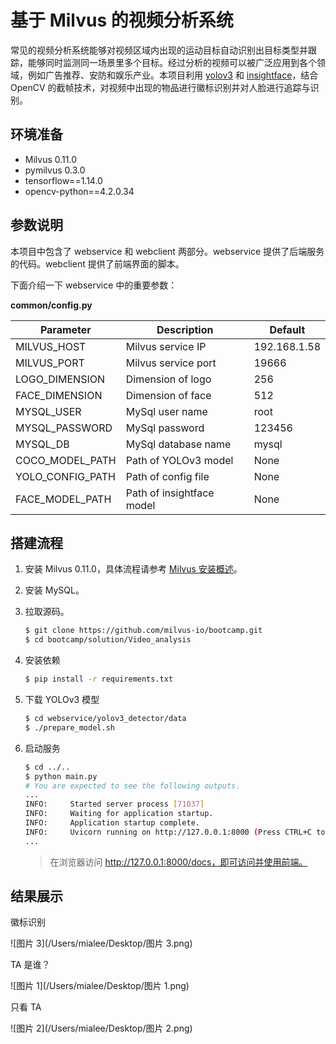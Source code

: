 # 基于 Milvus 的视频分析系统

常见的视频分析系统能够对视频区域内出现的运动目标自动识别出目标类型并跟踪，能够同时监测同一场景里多个目标。经过分析的视频可以被广泛应用到各个领域，例如广告推荐、安防和娱乐产业。本项目利用 [yolov3](https://pjreddie.com/darknet/yolo/) 和 [insightface](https://github.com/deepinsight/insightface)，结合 OpenCV 的截帧技术，对视频中出现的物品进行徽标识别并对人脸进行追踪与识别。

## 环境准备

- Milvus 0.11.0
- pymilvus 0.3.0
- tensorflow==1.14.0
- opencv-python==4.2.0.34

## 参数说明

本项目中包含了 webservice 和 webclient 两部分。webservice 提供了后端服务的代码。webclient 提供了前端界面的脚本。

下面介绍一下 webservice 中的重要参数：

**common/config.py**

| Parameter        | Description               | Default      |
| ---------------- | ------------------------- | ------------ |
| MILVUS_HOST      | Milvus service IP         | 192.168.1.58 |
| MILVUS_PORT      | Milvus service port       | 19666        |
| LOGO_DIMENSION   | Dimension of logo         | 256          |
| FACE_DIMENSION   | Dimension of face         | 512          |
| MYSQL_USER       | MySql user name           | root         |
| MYSQL_PASSWORD   | MySql password            | 123456       |
| MYSQL_DB         | MySql database name       | mysql        |
| COCO_MODEL_PATH  | Path of YOLOv3 model      | None         |
| YOLO_CONFIG_PATH | Path of config file       | None         |
| FACE_MODEL_PATH  | Path of insightface model | None         |

## 搭建流程

1. 安装 Milvus 0.11.0，具体流程请参考 [Milvus 安装概述](https://milvus.io/cn/docs/install_milvus.md)。

2. 安装 MySQL。

3. 拉取源码。

   ```bash
   $ git clone https://github.com/milvus-io/bootcamp.git
   $ cd bootcamp/solution/Video_analysis
   ```
   
4. 安装依赖

   ```bash
   $ pip install -r requirements.txt
   ```

5. 下载 YOLOv3 模型

   ```bash
   $ cd webservice/yolov3_detector/data
   $ ./prepare_model.sh
   ```

6. 启动服务

   ```bash
   $ cd ../..
   $ python main.py
   # You are expected to see the following outputs.
   ...
   INFO:     Started server process [71037]
   INFO:     Waiting for application startup.
   INFO:     Application startup complete.
   INFO:     Uvicorn running on http://127.0.0.1:8000 (Press CTRL+C to quit)
   ...
   ```
   
   > 在浏览器访问 http://127.0.0.1:8000/docs，即可访问并使用前端。
## 结果展示

徽标识别

![图片 3](/Users/mialee/Desktop/图片 3.png)

TA 是谁？

![图片 1](/Users/mialee/Desktop/图片 1.png)

只看 TA

![图片 2](/Users/mialee/Desktop/图片 2.png)